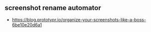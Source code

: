 ## screenshot rename automator

* <https://blog.prototypr.io/organize-your-screenshots-like-a-boss-6be10e20d6a1>
